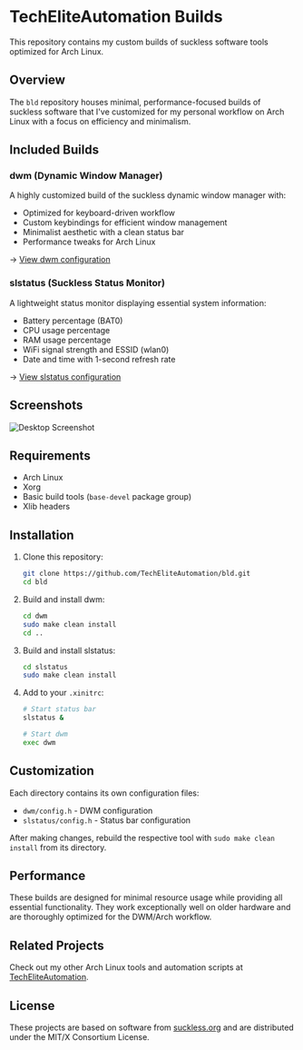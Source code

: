 # TechEliteAutomation Builds

This repository contains my custom builds of suckless software tools optimized for Arch Linux.

## Overview

The `bld` repository houses minimal, performance-focused builds of suckless software that I've customized for my personal workflow on Arch Linux with a focus on efficiency and minimalism.

## Included Builds

### dwm (Dynamic Window Manager)

A highly customized build of the suckless dynamic window manager with:

- Optimized for keyboard-driven workflow
- Custom keybindings for efficient window management
- Minimalist aesthetic with a clean status bar
- Performance tweaks for Arch Linux

→ [View dwm configuration](./dwm/)

### slstatus (Suckless Status Monitor)

A lightweight status monitor displaying essential system information:

- Battery percentage (BAT0)
- CPU usage percentage
- RAM usage percentage
- WiFi signal strength and ESSID (wlan0)
- Date and time with 1-second refresh rate

→ [View slstatus configuration](./slstatus/)

## Screenshots

![Desktop Screenshot](screenshot.png)

## Requirements

- Arch Linux
- Xorg
- Basic build tools (`base-devel` package group)
- Xlib headers

## Installation

1. Clone this repository:
   ```bash
   git clone https://github.com/TechEliteAutomation/bld.git
   cd bld
   ```

2. Build and install dwm:
   ```bash
   cd dwm
   sudo make clean install
   cd ..
   ```

3. Build and install slstatus:
   ```bash
   cd slstatus
   sudo make clean install
   ```

4. Add to your `.xinitrc`:
   ```bash
   # Start status bar
   slstatus &
   
   # Start dwm
   exec dwm
   ```

## Customization

Each directory contains its own configuration files:

- `dwm/config.h` - DWM configuration
- `slstatus/config.h` - Status bar configuration

After making changes, rebuild the respective tool with `sudo make clean install` from its directory.

## Performance

These builds are designed for minimal resource usage while providing all essential functionality. They work exceptionally well on older hardware and are thoroughly optimized for the DWM/Arch workflow.

## Related Projects

Check out my other Arch Linux tools and automation scripts at [TechEliteAutomation](https://github.com/TechEliteAutomation).

## License

These projects are based on software from [suckless.org](https://suckless.org) and are distributed under the MIT/X Consortium License.
